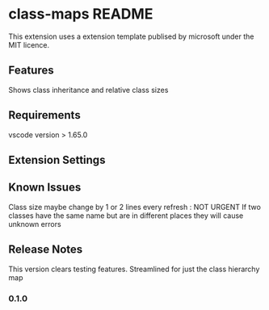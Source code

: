 # class-maps README
This extension uses a extension template publised by microsoft under the MIT licence. 

## Features
Shows class inheritance and relative class sizes

## Requirements
vscode version > 1.65.0

## Extension Settings


## Known Issues

Class size maybe change by 1 or 2 lines every refresh : NOT URGENT
If two classes have the same name but are in different places they will cause unknown errors

## Release Notes
This version clears testing features.
Streamlined for just the class hierarchy map
### 0.1.0
